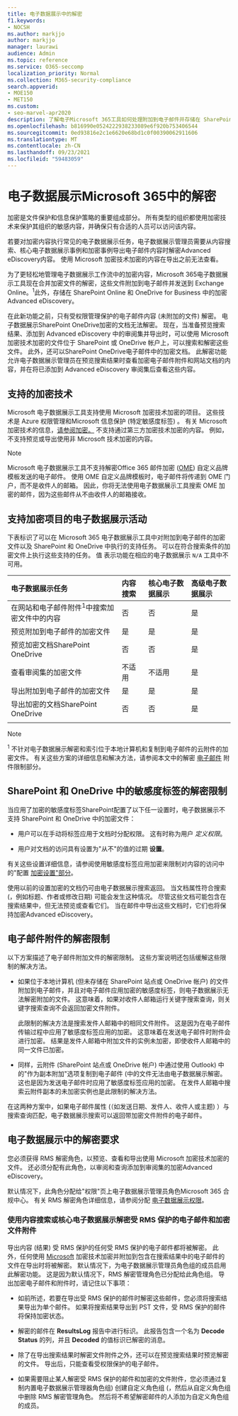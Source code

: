 ```yaml
---
title: 电子数据展示中的解密
f1.keywords:
- NOCSH
ms.author: markjjo
author: markjjo
manager: laurawi
audience: Admin
ms.topic: reference
ms.service: O365-seccomp
localization_priority: Normal
ms.collection: M365-security-compliance
search.appverid:
- MOE150
- MET150
ms.custom:
- seo-marvel-apr2020
description: 了解电子Microsoft 365工具如何处理附加到电子邮件并存储在 SharePoint Online 和 OneDrive for Business 中的加密OneDrive for Business。
ms.openlocfilehash: b816990e0524222938233089e6f920b753406544
ms.sourcegitcommit: 0ed93816e2c1e6620e68bd1c0f00390062911606
ms.translationtype: MT
ms.contentlocale: zh-CN
ms.lasthandoff: 09/23/2021
ms.locfileid: "59483059"
---
```

# <a name="decryption-in-microsoft-365-ediscovery-tools"></a>电子数据展示Microsoft 365中的解密

加密是文件保护和信息保护策略的重要组成部分。 所有类型的组织都使用加密技术来保护其组织的敏感内容，并确保只有合适的人员可以访问该内容。

若要对加密内容执行常见的电子数据展示任务，电子数据展示管理员需要从内容搜索、核心电子数据展示事例和加密事例导出电子邮件内容时解密Advanced eDiscovery内容。 使用 Microsoft 加密技术加密的内容在导出之前无法查看。

为了更轻松地管理电子数据展示工作流中的加密内容，Microsoft 365电子数据展示工具现在合并加密文件的解密，这些文件附加到电子邮件并发送到 Exchange Online。<sup>1</sup>此外，存储在 SharePoint Online 和 OneDrive for Business 中的加密Advanced eDiscovery。

在此新功能之前，只有受权限管理保护的电子邮件内容 (未附加的文件) 解密。 电子数据展示SharePoint OneDrive加密的文档无法解密。 现在，当准备预览搜索结果、添加到 Advanced eDiscovery 中的审阅集并导出时，可以使用 Microsoft 加密技术加密的文件位于 SharePoint 或 OneDrive 帐户上，可以搜索和解密这些文件。 此外，还可以SharePoint OneDrive电子邮件中的加密文档。 此解密功能允许电子数据展示管理员在预览搜索结果时查看加密电子邮件附件和网站文档的内容，并在将已添加到 Advanced eDiscovery 审阅集后查看这些内容。

## <a name="supported-encryption-technologies"></a>支持的加密技术

Microsoft 电子数据展示工具支持使用 Microsoft 加密技术加密的项目。 这些技术是 Azure 权限管理和Microsoft 信息保护 (特定敏感度标签) 。 有关 Microsoft 加密技术的信息，[请参阅加密。](encryption.md) 不支持通过第三方加密技术加密的内容。 例如，不支持预览或导出使用非 Microsoft 技术加密的内容。

> [!NOTE]
> Microsoft 电子数据展示工具不支持解密Office 365 邮件加密 ([OME](add-your-organization-brand-to-encrypted-messages.md)) 自定义品牌模板发送的电子邮件。 使用 OME 自定义品牌模板时，电子邮件将传递到 OME 门户，而不是收件人的邮箱。 因此，你将无法使用电子数据展示工具搜索 OME 加密的邮件，因为这些邮件从不由收件人的邮箱接收。

## <a name="ediscovery-activities-that-support-encrypted-items"></a>支持加密项目的电子数据展示活动

下表标识了可以在 Microsoft 365 电子数据展示工具中对附加到电子邮件的加密文件以及 SharePoint 和 OneDrive 中执行的支持任务。 可以在符合搜索条件的加密文件上执行这些支持的任务。 值 表示功能在相应的电子数据展示 `N/A` 工具中不可用。

|电子数据展示任务  |内容搜索  |核心电子数据展示  |高级电子数据展示  |
|:---------|:---------|:---------|:---------|
|在网站和电子邮件附件<sup>1</sup>中搜索加密文件中的内容     |否      |否      |是      |
|预览附加到电子邮件的加密文件     |是      |是     |是       |
|预览加密文档SharePoint OneDrive|否      |否    |是       |
|查看审阅集的加密文件    |不适用      |不适用        | 是        |
|导出附加到电子邮件的加密文件    |是       |是  |是    |
|导出加密的文档SharePoint OneDrive    |否       |否  |是    |
|||||

> [!NOTE]
> <sup>1</sup> 不针对电子数据展示解密和索引位于本地计算机和复制到电子邮件的云附件的加密文件。 有关这些方案的详细信息和解决方法，请参阅本文中的解密 [电子邮件](#decryption-limitations-with-email-attachments) 附件限制部分。

## <a name="decryption-limitations-with-sensitivity-labels-in-sharepoint-and-onedrive"></a>SharePoint 和 OneDrive 中的敏感度标签的解密限制

当应用了加密的敏感度标签SharePoint配置了以下任一设置时，电子数据展示不支持 SharePoint 和 OneDrive 中的加密文件：

- 用户可以在手动将标签应用于文档时分配权限。 这有时称为用户 *定义权限*。

- 用户对文档的访问具有设置为"从不"的值的过期 **设置**。

有关这些设置详细信息，请参阅使用敏感度标签应用加密来限制对内容的访问中的"配置 [加密设置"部分](encryption-sensitivity-labels.md#configure-encryption-settings)。

使用以前的设置加密的文档仍可由电子数据展示搜索返回。 当文档属性符合搜索 (，例如标题、作者或修改日期) 可能会发生这种情况。 尽管这些文档可能包含在搜索结果中，但无法预览或查看它们。 当在邮件中导出这些文档时，它们也将保持加密Advanced eDiscovery。

## <a name="decryption-limitations-with-email-attachments"></a>电子邮件附件的解密限制

以下方案描述了电子邮件附加文件的解密限制。 这些方案说明还包括缓解这些限制的解决方法。

- 如果位于本地计算机 (但未存储在 SharePoint 站点或 OneDrive 帐户) 的文件附加到电子邮件，并且对电子邮件应用加密的敏感度标签，则电子数据展示无法解密附加的文件。 这意味着，如果对收件人邮箱运行关键字搜索查询，则关键字搜索查询不会返回加密文件附件。

  此限制的解决方法是搜索发件人邮箱中的相同文件附件。 这是因为在电子邮件传输过程中应用了敏感度标签应用的加密。 这意味着在发送电子邮件时附件会进行加密。 结果是发件人邮箱中附加文件的实例未加密，即使收件人邮箱中的同一文件已加密。

- 同样，云附件 (SharePoint 站点或 OneDrive 帐户) 中通过使用 Outlook) 中的"作为副本附加"选项复制到电子邮件 (中的文件无法由电子数据展示解密。  这也是因为发送电子邮件时应用了敏感度标签应用的加密。 在发件人邮箱中搜索云附件副本的未加密实例也是此限制的解决方法。

在这两种方案中，如果电子邮件属性 (（如发送日期、发件人、收件人或主题) ）与搜索查询匹配，电子数据展示搜索可以返回带加密文件附件的电子邮件。

## <a name="requirements-for-decryption-in-ediscovery"></a>电子数据展示中的解密要求

您必须获得 RMS 解密角色，以预览、查看和导出使用 Microsoft 加密技术加密的文件。 还必须分配有此角色，以审阅和查询添加到审阅集的加密Advanced eDiscovery。

默认情况下，此角色分配给"权限"页上电子数据展示管理员角色Microsoft 365 合规中心。  有关 RMS 解密角色详细信息，请参阅分配 [电子数据展示权限](assign-ediscovery-permissions.md#rms-decrypt)。

### <a name="decrypting-rms-protected-email-messages-and-encrypted-file-attachments-using-content-search-or-core-ediscovery"></a>使用内容搜索或核心电子数据展示解密受 RMS 保护的电子邮件和加密文件附件

导出内容 (结果) 受 RMS 保护的任何受 RMS 保护的电子邮件都将被解密。 此外，任何使用 [Microsoft](encryption.md) 加密技术加密并附加到包含在搜索结果中的电子邮件的文件在导出时将被解密。 默认情况下，为电子数据展示管理员角色组的成员启用此解密功能。 这是因为默认情况下，RMS 解密管理角色已分配给此角色组。 导出加密电子邮件和附件时，请记住以下事项：
  
- 如前所述，若要在导出受 RMS 保护的邮件时解密这些邮件，您必须将搜索结果导出为单个邮件。 如果将搜索结果导出到 PST 文件，受 RMS 保护的邮件将保持加密状态。

- 解密的邮件在 **ResultsLog** 报告中进行标识。 此报告包含一个名为 **Decode Status** 的列，并且 **Decoded** 的值标识已解密的消息。

- 除了在导出搜索结果时解密文件附件之外，还可以在预览搜索结果时预览解密的文件。 导出后，只能查看受权限保护的电子邮件。

- 如果需要阻止某人解密受 RMS 保护的邮件和加密的文件附件，您必须通过复制内置电子数据展示管理器角色组) 创建自定义角色组 (，然后从自定义角色组中删除 RMS 解密管理角色。 然后将不希望解密邮件的人添加为自定义角色组的成员。
